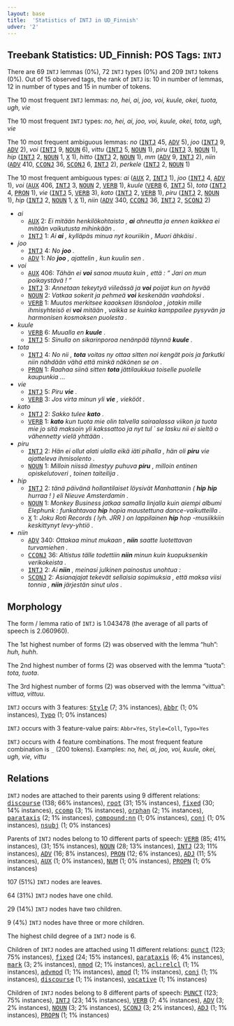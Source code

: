 ```yaml
---
layout: base
title:  'Statistics of INTJ in UD_Finnish'
udver: '2'
---
```


## Treebank Statistics: UD_Finnish: POS Tags: `INTJ`

There are 69 `INTJ` lemmas (0%), 72 `INTJ` types (0%) and 209 `INTJ` tokens (0%).
Out of 15 observed tags, the rank of `INTJ` is: 10 in number of lemmas, 12 in number of types and 15 in number of tokens.

The 10 most frequent `INTJ` lemmas: <em>no, hei, ai, joo, voi, kuule, okei, tuota, ugh, vie</em>

The 10 most frequent `INTJ` types:  <em>no, hei, ai, joo, voi, kuule, okei, tota, ugh, vie</em>

The 10 most frequent ambiguous lemmas: <em>no</em> (<tt><a href="fi-pos-INTJ.html">INTJ</a></tt> 45, <tt><a href="fi-pos-ADV.html">ADV</a></tt> 5), <em>joo</em> (<tt><a href="fi-pos-INTJ.html">INTJ</a></tt> 9, <tt><a href="fi-pos-ADV.html">ADV</a></tt> 2), <em>voi</em> (<tt><a href="fi-pos-INTJ.html">INTJ</a></tt> 9, <tt><a href="fi-pos-NOUN.html">NOUN</a></tt> 6), <em>vittu</em> (<tt><a href="fi-pos-INTJ.html">INTJ</a></tt> 5, <tt><a href="fi-pos-NOUN.html">NOUN</a></tt> 1), <em>piru</em> (<tt><a href="fi-pos-INTJ.html">INTJ</a></tt> 3, <tt><a href="fi-pos-NOUN.html">NOUN</a></tt> 1), <em>hip</em> (<tt><a href="fi-pos-INTJ.html">INTJ</a></tt> 2, <tt><a href="fi-pos-NOUN.html">NOUN</a></tt> 1, <tt><a href="fi-pos-X.html">X</a></tt> 1), <em>hitto</em> (<tt><a href="fi-pos-INTJ.html">INTJ</a></tt> 2, <tt><a href="fi-pos-NOUN.html">NOUN</a></tt> 1), <em>mm</em> (<tt><a href="fi-pos-ADV.html">ADV</a></tt> 9, <tt><a href="fi-pos-INTJ.html">INTJ</a></tt> 2), <em>niin</em> (<tt><a href="fi-pos-ADV.html">ADV</a></tt> 410, <tt><a href="fi-pos-CCONJ.html">CCONJ</a></tt> 36, <tt><a href="fi-pos-SCONJ.html">SCONJ</a></tt> 6, <tt><a href="fi-pos-INTJ.html">INTJ</a></tt> 2), <em>perkele</em> (<tt><a href="fi-pos-INTJ.html">INTJ</a></tt> 2, <tt><a href="fi-pos-NOUN.html">NOUN</a></tt> 1)

The 10 most frequent ambiguous types:  <em>ai</em> (<tt><a href="fi-pos-AUX.html">AUX</a></tt> 2, <tt><a href="fi-pos-INTJ.html">INTJ</a></tt> 1), <em>joo</em> (<tt><a href="fi-pos-INTJ.html">INTJ</a></tt> 4, <tt><a href="fi-pos-ADV.html">ADV</a></tt> 1), <em>voi</em> (<tt><a href="fi-pos-AUX.html">AUX</a></tt> 406, <tt><a href="fi-pos-INTJ.html">INTJ</a></tt> 3, <tt><a href="fi-pos-NOUN.html">NOUN</a></tt> 2, <tt><a href="fi-pos-VERB.html">VERB</a></tt> 1), <em>kuule</em> (<tt><a href="fi-pos-VERB.html">VERB</a></tt> 6, <tt><a href="fi-pos-INTJ.html">INTJ</a></tt> 5), <em>tota</em> (<tt><a href="fi-pos-INTJ.html">INTJ</a></tt> 4, <tt><a href="fi-pos-PRON.html">PRON</a></tt> 1), <em>vie</em> (<tt><a href="fi-pos-INTJ.html">INTJ</a></tt> 5, <tt><a href="fi-pos-VERB.html">VERB</a></tt> 3), <em>kato</em> (<tt><a href="fi-pos-INTJ.html">INTJ</a></tt> 2, <tt><a href="fi-pos-VERB.html">VERB</a></tt> 1), <em>piru</em> (<tt><a href="fi-pos-INTJ.html">INTJ</a></tt> 2, <tt><a href="fi-pos-NOUN.html">NOUN</a></tt> 1), <em>hip</em> (<tt><a href="fi-pos-INTJ.html">INTJ</a></tt> 2, <tt><a href="fi-pos-NOUN.html">NOUN</a></tt> 1, <tt><a href="fi-pos-X.html">X</a></tt> 1), <em>niin</em> (<tt><a href="fi-pos-ADV.html">ADV</a></tt> 340, <tt><a href="fi-pos-CCONJ.html">CCONJ</a></tt> 36, <tt><a href="fi-pos-INTJ.html">INTJ</a></tt> 2, <tt><a href="fi-pos-SCONJ.html">SCONJ</a></tt> 2)


* <em>ai</em>
  * <tt><a href="fi-pos-AUX.html">AUX</a></tt> 2: <em>Ei mitään henkilökohtaista , <b>ai</b> ahneutta ja ennen kaikkea ei mitään vaikutusta mihinkään .</em>
  * <tt><a href="fi-pos-INTJ.html">INTJ</a></tt> 1: <em>Ai <b>ai</b> , kylläpäs minua nyt kouriikin , Muori ähkäisi .</em>
* <em>joo</em>
  * <tt><a href="fi-pos-INTJ.html">INTJ</a></tt> 4: <em>No <b>joo</b> .</em>
  * <tt><a href="fi-pos-ADV.html">ADV</a></tt> 1: <em>No <b>joo</b> , ajattelin , kun kuulin sen .</em>
* <em>voi</em>
  * <tt><a href="fi-pos-AUX.html">AUX</a></tt> 406: <em>Tähän ei <b>voi</b> sanoa muuta kuin , että : “ Jari on mun poikaystävä ! ”</em>
  * <tt><a href="fi-pos-INTJ.html">INTJ</a></tt> 3: <em>Annetaan tekeytyä viileässä ja <b>voi</b> poijat kun on hyvää</em>
  * <tt><a href="fi-pos-NOUN.html">NOUN</a></tt> 2: <em>Vatkaa sokerit ja pehmeä <b>voi</b> keskenään vaahdoksi .</em>
  * <tt><a href="fi-pos-VERB.html">VERB</a></tt> 1: <em>Muutos merkitsee kaaoksen läsnäoloa , jotakin mille ihmisyhteisö ei <b>voi</b> mitään , vaikka se kuinka kamppailee pysyvän ja harmonisen kosmoksen puolesta .</em>
* <em>kuule</em>
  * <tt><a href="fi-pos-VERB.html">VERB</a></tt> 6: <em>Muualla en <b>kuule</b> .</em>
  * <tt><a href="fi-pos-INTJ.html">INTJ</a></tt> 5: <em>Sinulla on sikarinporoa nenänpää täynnä <b>kuule</b> .</em>
* <em>tota</em>
  * <tt><a href="fi-pos-INTJ.html">INTJ</a></tt> 4: <em>No nii , <b>tota</b> voitas ny ottaa sitten noi kengät pois ja farkutki niin nähdään vähä että minkä näkönen se on .</em>
  * <tt><a href="fi-pos-PRON.html">PRON</a></tt> 1: <em>Raahaa siinä sitten <b>tota</b> jättilaukkua toiselle puolelle kaupunkia ...</em>
* <em>vie</em>
  * <tt><a href="fi-pos-INTJ.html">INTJ</a></tt> 5: <em>Piru <b>vie</b> .</em>
  * <tt><a href="fi-pos-VERB.html">VERB</a></tt> 3: <em>Jos virta minun yli <b>vie</b> , viekööt .</em>
* <em>kato</em>
  * <tt><a href="fi-pos-INTJ.html">INTJ</a></tt> 2: <em>Sakko tulee <b>kato</b> .</em>
  * <tt><a href="fi-pos-VERB.html">VERB</a></tt> 1: <em><b>kato</b> kun tuota mie olin talvella sairaalassa viikon ja tuota mie jo sitä maksoin yli kakssattoo ja nyt tul ´ se lasku nii ei sieltä o vähennetty vielä yhttään .</em>
* <em>piru</em>
  * <tt><a href="fi-pos-INTJ.html">INTJ</a></tt> 2: <em>Hän ei ollut alati ulalla eikä iäti pihalla , hän oli <b>piru</b> vie ajatteleva ihmisolento .</em>
  * <tt><a href="fi-pos-NOUN.html">NOUN</a></tt> 1: <em>Milloin niissä ilmestyy puhuva <b>piru</b> , milloin entinen opiskelutoveri , toinen taiteilija .</em>
* <em>hip</em>
  * <tt><a href="fi-pos-INTJ.html">INTJ</a></tt> 2: <em>tänä päivänä hollantilaiset löysivät Manhattanin ( <b>hip</b> <b>hip</b> hurraa ! ) eli Nieuve Amsterdamin .</em>
  * <tt><a href="fi-pos-NOUN.html">NOUN</a></tt> 1: <em>Monkey Business jatkaa samalla linjalla kuin aiempi albumi Elephunk : funkahtavaa <b>hip</b> hopia maustettuna dance-vaikutteilla .</em>
  * <tt><a href="fi-pos-X.html">X</a></tt> 1: <em>Joku Roti Records ( lyh. JRR ) on lappilainen <b>hip</b> hop -musiikkiin keskittynyt levy-yhtiö .</em>
* <em>niin</em>
  * <tt><a href="fi-pos-ADV.html">ADV</a></tt> 340: <em>Ottakaa minut mukaan , <b>niin</b> saatte luotettavan turvamiehen .</em>
  * <tt><a href="fi-pos-CCONJ.html">CCONJ</a></tt> 36: <em>Altistus tälle todettiin <b>niin</b> minun kuin kuopuksenkin verikokeista .</em>
  * <tt><a href="fi-pos-INTJ.html">INTJ</a></tt> 2: <em>Ai <b>niin</b> , meinasi julkinen painostus unohtua :</em>
  * <tt><a href="fi-pos-SCONJ.html">SCONJ</a></tt> 2: <em>Asianajajat tekevät sellaisia sopimuksia , että maksa viisi tonnia , <b>niin</b> järjestän sinut ulos .</em>

## Morphology

The form / lemma ratio of `INTJ` is 1.043478 (the average of all parts of speech is 2.060960).

The 1st highest number of forms (2) was observed with the lemma “huh”: <em>huh, huhh</em>.

The 2nd highest number of forms (2) was observed with the lemma “tuota”: <em>tota, tuota</em>.

The 3rd highest number of forms (2) was observed with the lemma “vittua”: <em>vittua, vittuu</em>.

`INTJ` occurs with 3 features: <tt><a href="fi-feat-Style.html">Style</a></tt> (7; 3% instances), <tt><a href="fi-feat-Abbr.html">Abbr</a></tt> (1; 0% instances), <tt><a href="fi-feat-Typo.html">Typo</a></tt> (1; 0% instances)

`INTJ` occurs with 3 feature-value pairs: `Abbr=Yes`, `Style=Coll`, `Typo=Yes`

`INTJ` occurs with 4 feature combinations.
The most frequent feature combination is `_` (200 tokens).
Examples: <em>no, hei, ai, joo, voi, kuule, okei, ugh, vie, vittu</em>


## Relations

`INTJ` nodes are attached to their parents using 9 different relations: <tt><a href="fi-dep-discourse.html">discourse</a></tt> (138; 66% instances), <tt><a href="fi-dep-root.html">root</a></tt> (31; 15% instances), <tt><a href="fi-dep-fixed.html">fixed</a></tt> (30; 14% instances), <tt><a href="fi-dep-ccomp.html">ccomp</a></tt> (3; 1% instances), <tt><a href="fi-dep-orphan.html">orphan</a></tt> (2; 1% instances), <tt><a href="fi-dep-parataxis.html">parataxis</a></tt> (2; 1% instances), <tt><a href="fi-dep-compound-nn.html">compound:nn</a></tt> (1; 0% instances), <tt><a href="fi-dep-conj.html">conj</a></tt> (1; 0% instances), <tt><a href="fi-dep-nsubj.html">nsubj</a></tt> (1; 0% instances)

Parents of `INTJ` nodes belong to 10 different parts of speech: <tt><a href="fi-pos-VERB.html">VERB</a></tt> (85; 41% instances),  (31; 15% instances), <tt><a href="fi-pos-NOUN.html">NOUN</a></tt> (28; 13% instances), <tt><a href="fi-pos-INTJ.html">INTJ</a></tt> (23; 11% instances), <tt><a href="fi-pos-ADV.html">ADV</a></tt> (16; 8% instances), <tt><a href="fi-pos-PRON.html">PRON</a></tt> (12; 6% instances), <tt><a href="fi-pos-ADJ.html">ADJ</a></tt> (11; 5% instances), <tt><a href="fi-pos-AUX.html">AUX</a></tt> (1; 0% instances), <tt><a href="fi-pos-NUM.html">NUM</a></tt> (1; 0% instances), <tt><a href="fi-pos-PROPN.html">PROPN</a></tt> (1; 0% instances)

107 (51%) `INTJ` nodes are leaves.

64 (31%) `INTJ` nodes have one child.

29 (14%) `INTJ` nodes have two children.

9 (4%) `INTJ` nodes have three or more children.

The highest child degree of a `INTJ` node is 6.

Children of `INTJ` nodes are attached using 11 different relations: <tt><a href="fi-dep-punct.html">punct</a></tt> (123; 75% instances), <tt><a href="fi-dep-fixed.html">fixed</a></tt> (24; 15% instances), <tt><a href="fi-dep-parataxis.html">parataxis</a></tt> (6; 4% instances), <tt><a href="fi-dep-mark.html">mark</a></tt> (3; 2% instances), <tt><a href="fi-dep-nmod.html">nmod</a></tt> (2; 1% instances), <tt><a href="fi-dep-acl-relcl.html">acl:relcl</a></tt> (1; 1% instances), <tt><a href="fi-dep-advmod.html">advmod</a></tt> (1; 1% instances), <tt><a href="fi-dep-amod.html">amod</a></tt> (1; 1% instances), <tt><a href="fi-dep-conj.html">conj</a></tt> (1; 1% instances), <tt><a href="fi-dep-discourse.html">discourse</a></tt> (1; 1% instances), <tt><a href="fi-dep-vocative.html">vocative</a></tt> (1; 1% instances)

Children of `INTJ` nodes belong to 8 different parts of speech: <tt><a href="fi-pos-PUNCT.html">PUNCT</a></tt> (123; 75% instances), <tt><a href="fi-pos-INTJ.html">INTJ</a></tt> (23; 14% instances), <tt><a href="fi-pos-VERB.html">VERB</a></tt> (7; 4% instances), <tt><a href="fi-pos-ADV.html">ADV</a></tt> (3; 2% instances), <tt><a href="fi-pos-NOUN.html">NOUN</a></tt> (3; 2% instances), <tt><a href="fi-pos-SCONJ.html">SCONJ</a></tt> (3; 2% instances), <tt><a href="fi-pos-ADJ.html">ADJ</a></tt> (1; 1% instances), <tt><a href="fi-pos-PROPN.html">PROPN</a></tt> (1; 1% instances)


